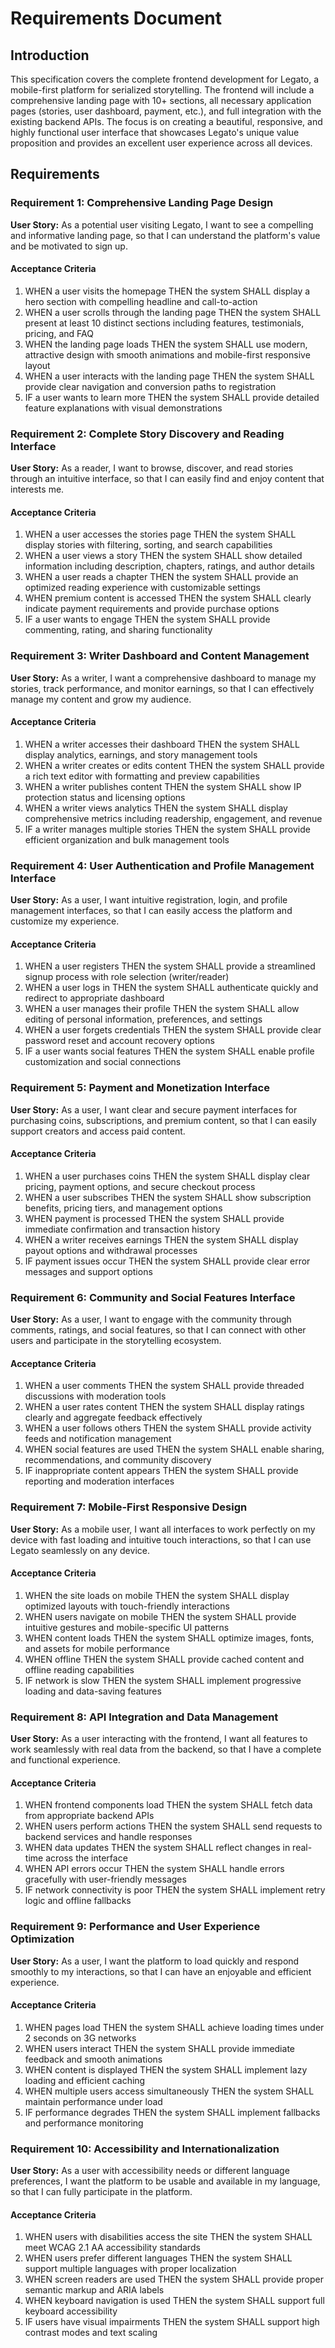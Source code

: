 # Requirements Document

## Introduction

This specification covers the complete frontend development for Legato, a mobile-first platform for serialized storytelling. The frontend will include a comprehensive landing page with 10+ sections, all necessary application pages (stories, user dashboard, payment, etc.), and full integration with the existing backend APIs. The focus is on creating a beautiful, responsive, and highly functional user interface that showcases Legato's unique value proposition and provides an excellent user experience across all devices.

## Requirements

### Requirement 1: Comprehensive Landing Page Design

**User Story:** As a potential user visiting Legato, I want to see a compelling and informative landing page, so that I can understand the platform's value and be motivated to sign up.

#### Acceptance Criteria

1. WHEN a user visits the homepage THEN the system SHALL display a hero section with compelling headline and call-to-action
2. WHEN a user scrolls through the landing page THEN the system SHALL present at least 10 distinct sections including features, testimonials, pricing, and FAQ
3. WHEN the landing page loads THEN the system SHALL use modern, attractive design with smooth animations and mobile-first responsive layout
4. WHEN a user interacts with the landing page THEN the system SHALL provide clear navigation and conversion paths to registration
5. IF a user wants to learn more THEN the system SHALL provide detailed feature explanations with visual demonstrations

### Requirement 2: Complete Story Discovery and Reading Interface

**User Story:** As a reader, I want to browse, discover, and read stories through an intuitive interface, so that I can easily find and enjoy content that interests me.

#### Acceptance Criteria

1. WHEN a user accesses the stories page THEN the system SHALL display stories with filtering, sorting, and search capabilities
2. WHEN a user views a story THEN the system SHALL show detailed information including description, chapters, ratings, and author details
3. WHEN a user reads a chapter THEN the system SHALL provide an optimized reading experience with customizable settings
4. WHEN premium content is accessed THEN the system SHALL clearly indicate payment requirements and provide purchase options
5. IF a user wants to engage THEN the system SHALL provide commenting, rating, and sharing functionality

### Requirement 3: Writer Dashboard and Content Management

**User Story:** As a writer, I want a comprehensive dashboard to manage my stories, track performance, and monitor earnings, so that I can effectively manage my content and grow my audience.

#### Acceptance Criteria

1. WHEN a writer accesses their dashboard THEN the system SHALL display analytics, earnings, and story management tools
2. WHEN a writer creates or edits content THEN the system SHALL provide a rich text editor with formatting and preview capabilities
3. WHEN a writer publishes content THEN the system SHALL show IP protection status and licensing options
4. WHEN a writer views analytics THEN the system SHALL display comprehensive metrics including readership, engagement, and revenue
5. IF a writer manages multiple stories THEN the system SHALL provide efficient organization and bulk management tools

### Requirement 4: User Authentication and Profile Management Interface

**User Story:** As a user, I want intuitive registration, login, and profile management interfaces, so that I can easily access the platform and customize my experience.

#### Acceptance Criteria

1. WHEN a user registers THEN the system SHALL provide a streamlined signup process with role selection (writer/reader)
2. WHEN a user logs in THEN the system SHALL authenticate quickly and redirect to appropriate dashboard
3. WHEN a user manages their profile THEN the system SHALL allow editing of personal information, preferences, and settings
4. WHEN a user forgets credentials THEN the system SHALL provide clear password reset and account recovery options
5. IF a user wants social features THEN the system SHALL enable profile customization and social connections

### Requirement 5: Payment and Monetization Interface

**User Story:** As a user, I want clear and secure payment interfaces for purchasing coins, subscriptions, and premium content, so that I can easily support creators and access paid content.

#### Acceptance Criteria

1. WHEN a user purchases coins THEN the system SHALL display clear pricing, payment options, and secure checkout process
2. WHEN a user subscribes THEN the system SHALL show subscription benefits, pricing tiers, and management options
3. WHEN payment is processed THEN the system SHALL provide immediate confirmation and transaction history
4. WHEN a writer receives earnings THEN the system SHALL display payout options and withdrawal processes
5. IF payment issues occur THEN the system SHALL provide clear error messages and support options

### Requirement 6: Community and Social Features Interface

**User Story:** As a user, I want to engage with the community through comments, ratings, and social features, so that I can connect with other users and participate in the storytelling ecosystem.

#### Acceptance Criteria

1. WHEN a user comments THEN the system SHALL provide threaded discussions with moderation tools
2. WHEN a user rates content THEN the system SHALL display ratings clearly and aggregate feedback effectively
3. WHEN a user follows others THEN the system SHALL provide activity feeds and notification management
4. WHEN social features are used THEN the system SHALL enable sharing, recommendations, and community discovery
5. IF inappropriate content appears THEN the system SHALL provide reporting and moderation interfaces

### Requirement 7: Mobile-First Responsive Design

**User Story:** As a mobile user, I want all interfaces to work perfectly on my device with fast loading and intuitive touch interactions, so that I can use Legato seamlessly on any device.

#### Acceptance Criteria

1. WHEN the site loads on mobile THEN the system SHALL display optimized layouts with touch-friendly interactions
2. WHEN users navigate on mobile THEN the system SHALL provide intuitive gestures and mobile-specific UI patterns
3. WHEN content loads THEN the system SHALL optimize images, fonts, and assets for mobile performance
4. WHEN offline THEN the system SHALL provide cached content and offline reading capabilities
5. IF network is slow THEN the system SHALL implement progressive loading and data-saving features

### Requirement 8: API Integration and Data Management

**User Story:** As a user interacting with the frontend, I want all features to work seamlessly with real data from the backend, so that I have a complete and functional experience.

#### Acceptance Criteria

1. WHEN frontend components load THEN the system SHALL fetch data from appropriate backend APIs
2. WHEN users perform actions THEN the system SHALL send requests to backend services and handle responses
3. WHEN data updates THEN the system SHALL reflect changes in real-time across the interface
4. WHEN API errors occur THEN the system SHALL handle errors gracefully with user-friendly messages
5. IF network connectivity is poor THEN the system SHALL implement retry logic and offline fallbacks

### Requirement 9: Performance and User Experience Optimization

**User Story:** As a user, I want the platform to load quickly and respond smoothly to my interactions, so that I can have an enjoyable and efficient experience.

#### Acceptance Criteria

1. WHEN pages load THEN the system SHALL achieve loading times under 2 seconds on 3G networks
2. WHEN users interact THEN the system SHALL provide immediate feedback and smooth animations
3. WHEN content is displayed THEN the system SHALL implement lazy loading and efficient caching
4. WHEN multiple users access simultaneously THEN the system SHALL maintain performance under load
5. IF performance degrades THEN the system SHALL implement fallbacks and performance monitoring

### Requirement 10: Accessibility and Internationalization

**User Story:** As a user with accessibility needs or different language preferences, I want the platform to be usable and available in my language, so that I can fully participate in the platform.

#### Acceptance Criteria

1. WHEN users with disabilities access the site THEN the system SHALL meet WCAG 2.1 AA accessibility standards
2. WHEN users prefer different languages THEN the system SHALL support multiple languages with proper localization
3. WHEN screen readers are used THEN the system SHALL provide proper semantic markup and ARIA labels
4. WHEN keyboard navigation is used THEN the system SHALL support full keyboard accessibility
5. IF users have visual impairments THEN the system SHALL support high contrast modes and text scaling
